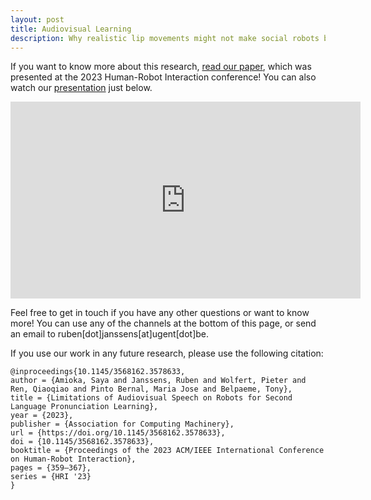 ```yaml
---
layout: post
title: Audiovisual Learning
description: Why realistic lip movements might not make social robots better for language learning 
---
```


If you want to know more about this research, [read our paper](https://dl.acm.org/doi/10.1145/3568162.3578633), which was presented at the 2023 Human-Robot Interaction conference! You can also watch our [presentation](https://www.youtube.com/watch?v=pWMPBNGwmMY) just below.

<iframe width="560" height="315" src="https://www.youtube.com/embed/pWMPBNGwmMY" title="YouTube video player" frameborder="0" allow="accelerometer; autoplay; clipboard-write; encrypted-media; gyroscope; picture-in-picture; web-share" allowfullscreen></iframe>

Feel free to get in touch if you have any other questions or want to know more! You can use any of the channels at the bottom of this page, or send an email to ruben[dot]janssens[at]ugent[dot]be.

If you use our work in any future research, please use the following citation:

~~~~
@inproceedings{10.1145/3568162.3578633,
author = {Amioka, Saya and Janssens, Ruben and Wolfert, Pieter and Ren, Qiaoqiao and Pinto Bernal, Maria Jose and Belpaeme, Tony},
title = {Limitations of Audiovisual Speech on Robots for Second Language Pronunciation Learning},
year = {2023},
publisher = {Association for Computing Machinery},
url = {https://doi.org/10.1145/3568162.3578633},
doi = {10.1145/3568162.3578633},
booktitle = {Proceedings of the 2023 ACM/IEEE International Conference on Human-Robot Interaction},
pages = {359–367},
series = {HRI '23}
}
~~~~
